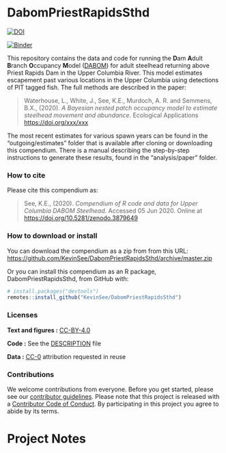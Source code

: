 
<!-- README.md is generated from README.Rmd. Please edit that file -->

# DabomPriestRapidsSthd

[![DOI](https://zenodo.org/badge/259480274.svg)](https://zenodo.org/badge/latestdoi/259480274)

[![Binder](https://mybinder.org/badge_logo.svg)](https://mybinder.org/v2/gh/KevinSee/DabomPriestRapidsSthd/master?urlpath=rstudio)

This repository contains the data and code for running the **D**am
**A**dult **B**ranch **O**ccupancy **M**odel
([DABOM](https://github.com/KevinSee/DABOM)) for adult steelhead
returning above Priest Rapids Dam in the Upper Columbia River. This
model estimates escapement past various locations in the Upper Columbia
using detections of PIT tagged fish. The full methods are described in
the paper:

> Waterhouse, L., White, J., See, K.E., Murdoch, A. R. and Semmens,
> B.X., (2020). *A Bayesian nested patch occupancy model to estimate
> steelhead movement and abundance*. Ecological Applications
> <https://doi.org/xxx/xxx>

The most recent estimates for various spawn years can be found in the
“outgoing/estimates” folder that is available after cloning or
downloading this compendium. There is a manual describing the
step-by-step instructions to generate these results, found in the
“analysis/paper” folder.

### How to cite

Please cite this compendium as:

> See, K.E., (2020). *Compendium of R code and data for Upper Columbia
> DABOM Steelhead*. Accessed 05 Jun 2020. Online at
> <https://doi.org/10.5281/zenodo.3879649>

### How to download or install

You can download the compendium as a zip from from this URL:
<https://github.com/KevinSee/DabomPriestRapidsSthd/archive/master.zip>

Or you can install this compendium as an R package,
DabomPriestRapidsSthd, from GitHub with:

``` r
# install.packages("devtools")
remotes::install_github("KevinSee/DabomPriestRapidsSthd")
```

### Licenses

**Text and figures :**
[CC-BY-4.0](http://creativecommons.org/licenses/by/4.0/)

**Code :** See the [DESCRIPTION](DESCRIPTION) file

**Data :** [CC-0](http://creativecommons.org/publicdomain/zero/1.0/)
attribution requested in reuse

### Contributions

We welcome contributions from everyone. Before you get started, please
see our [contributor guidelines](CONTRIBUTING.md). Please note that this
project is released with a [Contributor Code of Conduct](CONDUCT.md). By
participating in this project you agree to abide by its terms.

# Project Notes
